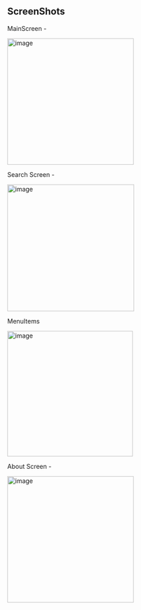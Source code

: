 ## ScreenShots

MainScreen -



<img width="288" alt="image" src="https://github.com/user-attachments/assets/e0fd12d8-47e9-4610-9c9d-242307a6334c">


Search Screen -



<img width="289" alt="image" src="https://github.com/user-attachments/assets/b9b4eae2-48a0-4a72-8f68-1ee6c9f01761">



MenuItems



<img width="286" alt="image" src="https://github.com/user-attachments/assets/95902d10-e1b9-4741-b14d-7e523c55e573">



About Screen -



<img width="288" alt="image" src="https://github.com/user-attachments/assets/f13c630a-e29b-4260-a791-b83aee67d3fe">


